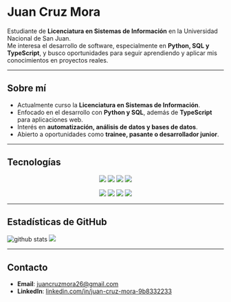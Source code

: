 # Juan Cruz Mora

Estudiante de **Licenciatura en Sistemas de Información** en la Universidad Nacional de San Juan.  
Me interesa el desarrollo de software, especialmente en **Python, SQL y TypeScript**, y busco oportunidades para seguir aprendiendo y aplicar mis conocimientos en proyectos reales.

---

## Sobre mí
- Actualmente curso la **Licenciatura en Sistemas de Información**.  
- Enfocado en el desarrollo con **Python y SQL**, además de **TypeScript** para aplicaciones web.  
- Interés en **automatización, análisis de datos y bases de datos**.  
- Abierto a oportunidades como **trainee, pasante o desarrollador junior**.  

---

## Tecnologías

<p align="center">
  <!-- Lenguajes -->
  <img src="https://img.shields.io/badge/Python-3776AB?style=for-the-badge&logo=python&logoColor=white" />
  <img src="https://img.shields.io/badge/Java-ED8B00?style=for-the-badge&logo=openjdk&logoColor=white" />
  <img src="https://img.shields.io/badge/TypeScript-007ACC?style=for-the-badge&logo=typescript&logoColor=white" />
  <img src="https://img.shields.io/badge/SQL-336791?style=for-the-badge&logo=postgresql&logoColor=white" />
</p>
<p align="center">
  <!-- Herramientas -->
  <img src="https://img.shields.io/badge/FastAPI-009688?style=for-the-badge&logo=fastapi&logoColor=white" />
  <img src="https://img.shields.io/badge/Node.js-43853D?style=for-the-badge&logo=node.js&logoColor=white" />
  <img src="https://img.shields.io/badge/PostgreSQL-316192?style=for-the-badge&logo=postgresql&logoColor=white" />
  <img src="https://img.shields.io/badge/Git-F05032?style=for-the-badge&logo=git&logoColor=white" />
</p>
 

---

## Estadísticas de GitHub
<p align="left">
  <img src="https://github-readme-stats.vercel.app/api?username=MoraJuan&show_icons=true&theme=default" alt="github stats" />
  <img src="https://github-readme-stats.vercel.app/api/top-langs/?username=MoraJuan&layout=compact&theme=default" />
</p>

---

## Contacto
- **Email**: juancruzmora26@gmail.com  
- **LinkedIn**: [linkedin.com/in/juan-cruz-mora-9b8332233](https://www.linkedin.com/in/juan-cruz-mora-9b8332233/)  

